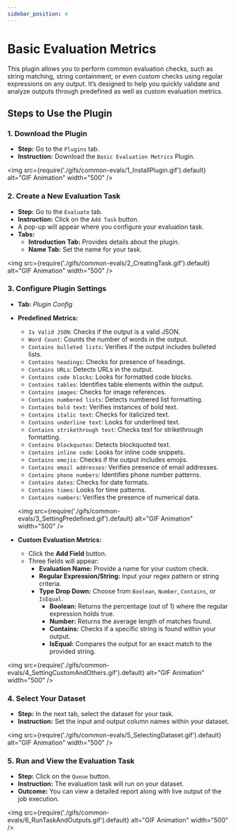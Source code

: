 ```yaml
---
sidebar_position: 4
---
```

# Basic Evaluation Metrics

This plugin allows you to perform common evaluation checks, such as string matching, string containment, or even custom checks using regular expressions on any output. It’s designed to help you quickly validate and analyze outputs through predefined as well as custom evaluation metrics.

## Steps to Use the Plugin

### 1. Download the Plugin

- **Step:** Go to the `Plugins` tab.
- **Instruction:** Download the `Basic Evaluation Metrics` Plugin.

<img src={require('./gifs/common-evals/1_InstallPlugin.gif').default} alt="GIF Animation" width="500" />

### 2. Create a New Evaluation Task

- **Step:** Go to the `Evaluate` tab.
- **Instruction:** Click on the `Add Task` button.
- A pop-up will appear where you configure your evaluation task.
- **Tabs:**
  - **Introduction Tab:** Provides details about the plugin.
  - **Name Tab:** Set the name for your task.

<img src={require('./gifs/common-evals/2_CreatingTask.gif').default} alt="GIF Animation" width="500" />

### 3. Configure Plugin Settings

- **Tab:** *Plugin Config*
- **Predefined Metrics:**
  - `Is Valid JSON`: Checks if the output is a valid JSON.
  - `Word Count`: Counts the number of words in the output.
  - `Contains bulleted lists`: Verifies if the output includes bulleted lists.
  - `Contains headings`: Checks for presence of headings.
  - `Contains URLs`: Detects URLs in the output.
  - `Contains code blocks`: Looks for formatted code blocks.
  - `Contains tables`: Identifies table elements within the output.
  - `Contains images`: Checks for image references.
  - `Contains numbered lists`: Detects numbered list formatting.
  - `Contains bold text`: Verifies instances of bold text.
  - `Contains italic text`: Checks for italicized text.
  - `Contains underline text`: Looks for underlined text.
  - `Contains strikethrough text`: Checks text for strikethrough formatting.
  - `Contains blockquotes`: Detects blockquoted text.
  - `Contains inline code`: Looks for inline code snippets.
  - `Contains emojis`: Checks if the output includes emojis.
  - `Contains email addresses`: Verifies presence of email addresses.
  - `Contains phone numbers`: Identifies phone number patterns.
  - `Contains dates`: Checks for date formats.
  - `Contains times`: Looks for time patterns.
  - `Contains numbers`: Verifies the presence of numerical data.

  <img src={require('./gifs/common-evals/3_SettingPredefined.gif').default} alt="GIF Animation" width="500" />


- **Custom Evaluation Metrics:**
  - Click the **Add Field** button.
  - Three fields will appear:
    - **Evaluation Name:** Provide a name for your custom check.
    - **Regular Expression/String:** Input your regex pattern or string criteria.
    - **Type Drop Down:** Choose from `Boolean`, `Number`, `Contains`, or `IsEqual`.
      - **Boolean:** Returns the percentage (out of 1) where the regular expression holds true.
      - **Number:** Returns the average length of matches found.
      - **Contains:** Checks if a specific string is found within your output.
      - **IsEqual:** Compares the output for an exact match to the provided string.

<img src={require('./gifs/common-evals/4_SettingCustomAndOthers.gif').default} alt="GIF Animation" width="500" />


### 4. Select Your Dataset

- **Step:** In the next tab, select the dataset for your task.
- **Instruction:** Set the input and output column names within your dataset.

<img src={require('./gifs/common-evals/5_SelectingDataset.gif').default} alt="GIF Animation" width="500" />


### 5. Run and View the Evaluation Task

- **Step:** Click on the `Queue` button.
- **Instruction:** The evaluation task will run on your dataset.
- **Outcome:** You can view a detailed report along with live output of the job execution.

<img src={require('./gifs/common-evals/6_RunTaskAndOutputs.gif').default} alt="GIF Animation" width="500" />
